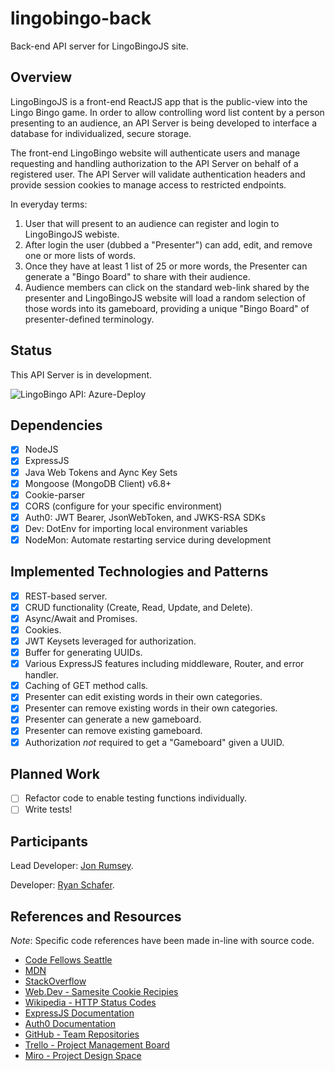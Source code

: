 # lingobingo-back

Back-end API server for LingoBingoJS site.

## Overview

LingoBingoJS is a front-end ReactJS app that is the public-view into the Lingo Bingo game. In order to allow controlling word list content by a person presenting to an audience, an API Server is being developed to interface a database for individualized, secure storage.

The front-end LingoBingo website will authenticate users and manage requesting and handling authorization to the API Server on behalf of a registered user. The API Server will validate authentication headers and provide session cookies to manage access to restricted endpoints.

In everyday terms:

1. User that will present to an audience can register and login to LingoBingoJS webiste.
2. After login the user (dubbed a "Presenter") can add, edit, and remove one or more lists of words.
3. Once they have at least 1 list of 25 or more words, the Presenter can generate a "Bingo Board" to share with their audience.
4. Audience members can click on the standard web-link shared by the presenter and LingoBingoJS website will load a random selection of those words into its gameboard, providing a unique "Bingo Board" of presenter-defined terminology.

## Status

This API Server is in development.

![LingoBingo API: Azure-Deploy](https://github.com/enigmabay/lingobingo-back/actions/workflows/build-deploy-azure.yaml/badge.svg?branch=azure-deploy)

## Dependencies

- [x] NodeJS
- [x] ExpressJS
- [x] Java Web Tokens and Aync Key Sets
- [x] Mongoose (MongoDB Client) v6.8+
- [x] Cookie-parser
- [x] CORS (configure for your specific environment)
- [x] Auth0: JWT Bearer, JsonWebToken, and JWKS-RSA SDKs
- [x] Dev: DotEnv for importing local environment variables
- [x] NodeMon: Automate restarting service during development

## Implemented Technologies and Patterns

- [x] REST-based server.
- [x] CRUD functionality (Create, Read, Update, and Delete).
- [x] Async/Await and Promises.
- [x] Cookies.
- [x] JWT Keysets leveraged for authorization.
- [x] Buffer for generating UUIDs.
- [x] Various ExpressJS features including middleware, Router, and error handler.
- [x] Caching of GET method calls.
- [x] Presenter can edit existing words in their own categories.
- [x] Presenter can remove existing words in their own categories.
- [x] Presenter can generate a new gameboard.
- [x] Presenter can remove existing gameboard.
- [x] Authorization _not_ required to get a "Gameboard" given a UUID.

## Planned Work

- [ ] Refactor code to enable testing functions individually.
- [ ] Write tests!

## Participants

Lead Developer: [Jon Rumsey](https://github.com/nojronatron).

Developer: [Ryan Schafer](https://github.com/schaferyan).

## References and Resources

_Note_: Specific code references have been made in-line with source code.

- [Code Fellows Seattle](https://www.codefellows.com)
- [MDN](https://developer.mozilla.org/)
- [StackOverflow](https://stackoverflow.com/)
- [Web.Dev - Samesite Cookie Recipies](https://web.dev/samesite-cookie-recipes/)
- [Wikipedia - HTTP Status Codes](https://en.wikipedia.org/wiki/List_of_HTTP_status_codes)
- [ExpressJS Documentation](http://expressjs.com/en/resources/middleware.html)
- [Auth0 Documentation](https://auth0.com/docs/quickstart/spa/react/02-calling-an-api)
- [GitHub - Team Repositories](https://www.github.com)
- [Trello - Project Management Board](https://www.trello.com)
- [Miro - Project Design Space](https://www.miro.com)
